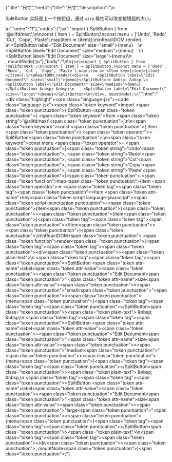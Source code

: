 {"title":"尺寸","meta":{"title":"尺寸","description":"\n<p>SplitButton 实际是上一个按钮组，通过 <code>size</code> 属性可以改变按钮组的大小。</p>\n","order":"1"},"codes":{"jsx":"import { SplitButton } from '@alifd/next';\n\nconst { Item } = SplitButton;\nconst menu = ['Undo', 'Redo', 'Cut', 'Copy', 'Paste'].map(item => <Item key={item}>{item}</Item>);\n\nReactDOM.render(<div>\n    <SplitButton label=\"Edit Document\" size=\"small\">{menu}</SplitButton> &nbsp; &nbsp;\n    <SplitButton label=\"Edit Document\" size=\"medium\">{menu}</SplitButton> &nbsp; &nbsp;\n    <SplitButton label=\"Edit Document\" size=\"large\">{menu}</SplitButton>\n</div>, mountNode);\n"},"body":"\n\n````jsx\nimport { SplitButton } from '@alifd/next';\n\nconst { Item } = SplitButton;\nconst menu = ['Undo', 'Redo', 'Cut', 'Copy', 'Paste'].map(item => <Item key={item}>{item}</Item>);\n\nReactDOM.render(<div>\n    <SplitButton label=\"Edit Document\" size=\"small\">{menu}</SplitButton> &nbsp; &nbsp;\n    <SplitButton label=\"Edit Document\" size=\"medium\">{menu}</SplitButton> &nbsp; &nbsp;\n    <SplitButton label=\"Edit Document\" size=\"large\">{menu}</SplitButton>\n</div>, mountNode);\n````","html":"<script>(function(){'use strict';\n\nvar _next = require('@alifd/next');\n\nvar Item = _next.SplitButton.Item;\n\nvar menu = ['Undo', 'Redo', 'Cut', 'Copy', 'Paste'].map(function (item) {\n    return React.createElement(\n        Item,\n        { key: item },\n        item\n    );\n});\n\nReactDOM.render(React.createElement(\n    'div',\n    null,\n    React.createElement(\n        _next.SplitButton,\n        { label: 'Edit Document', size: 'small' },\n        menu\n    ),\n    ' \\xA0 \\xA0',\n    React.createElement(\n        _next.SplitButton,\n        { label: 'Edit Document', size: 'medium' },\n        menu\n    ),\n    ' \\xA0 \\xA0',\n    React.createElement(\n        _next.SplitButton,\n        { label: 'Edit Document', size: 'large' },\n        menu\n    )\n), mountNode);})()</script><div class=\"highlight\"><pre class=\"language-jsx\"><code class=\"language-jsx\"><span class=\"token keyword\">import</span> <span class=\"token punctuation\">{</span> SplitButton <span class=\"token punctuation\">}</span> <span class=\"token keyword\">from</span> <span class=\"token string\">'@alifd/next'</span><span class=\"token punctuation\">;</span>\n\n<span class=\"token keyword\">const</span> <span class=\"token punctuation\">{</span> Item <span class=\"token punctuation\">}</span> <span class=\"token operator\">=</span> SplitButton<span class=\"token punctuation\">;</span>\n<span class=\"token keyword\">const</span> menu <span class=\"token operator\">=</span> <span class=\"token punctuation\">[</span><span class=\"token string\">'Undo'</span><span class=\"token punctuation\">,</span> <span class=\"token string\">'Redo'</span><span class=\"token punctuation\">,</span> <span class=\"token string\">'Cut'</span><span class=\"token punctuation\">,</span> <span class=\"token string\">'Copy'</span><span class=\"token punctuation\">,</span> <span class=\"token string\">'Paste'</span><span class=\"token punctuation\">]</span><span class=\"token punctuation\">.</span><span class=\"token function\">map</span><span class=\"token punctuation\">(</span>item <span class=\"token operator\">=></span> <span class=\"token tag\"><span class=\"token tag\"><span class=\"token punctuation\">&lt;</span>Item</span> <span class=\"token attr-name\">key</span><span class=\"token script language-javascript\"><span class=\"token script-punctuation punctuation\">=</span><span class=\"token punctuation\">{</span>item<span class=\"token punctuation\">}</span></span><span class=\"token punctuation\">></span></span><span class=\"token punctuation\">{</span>item<span class=\"token punctuation\">}</span><span class=\"token tag\"><span class=\"token tag\"><span class=\"token punctuation\">&lt;/</span>Item</span><span class=\"token punctuation\">></span></span><span class=\"token punctuation\">)</span><span class=\"token punctuation\">;</span>\n\nReactDOM<span class=\"token punctuation\">.</span><span class=\"token function\">render</span><span class=\"token punctuation\">(</span><span class=\"token tag\"><span class=\"token tag\"><span class=\"token punctuation\">&lt;</span>div</span><span class=\"token punctuation\">></span></span><span class=\"token plain-text\">\n    </span><span class=\"token tag\"><span class=\"token tag\"><span class=\"token punctuation\">&lt;</span>SplitButton</span> <span class=\"token attr-name\">label</span><span class=\"token attr-value\"><span class=\"token punctuation\">=</span><span class=\"token punctuation\">\"</span>Edit Document<span class=\"token punctuation\">\"</span></span> <span class=\"token attr-name\">size</span><span class=\"token attr-value\"><span class=\"token punctuation\">=</span><span class=\"token punctuation\">\"</span>small<span class=\"token punctuation\">\"</span></span><span class=\"token punctuation\">></span></span><span class=\"token punctuation\">{</span>menu<span class=\"token punctuation\">}</span><span class=\"token tag\"><span class=\"token tag\"><span class=\"token punctuation\">&lt;/</span>SplitButton</span><span class=\"token punctuation\">></span></span><span class=\"token plain-text\"> &amp;nbsp; &amp;nbsp;\n    </span><span class=\"token tag\"><span class=\"token tag\"><span class=\"token punctuation\">&lt;</span>SplitButton</span> <span class=\"token attr-name\">label</span><span class=\"token attr-value\"><span class=\"token punctuation\">=</span><span class=\"token punctuation\">\"</span>Edit Document<span class=\"token punctuation\">\"</span></span> <span class=\"token attr-name\">size</span><span class=\"token attr-value\"><span class=\"token punctuation\">=</span><span class=\"token punctuation\">\"</span>medium<span class=\"token punctuation\">\"</span></span><span class=\"token punctuation\">></span></span><span class=\"token punctuation\">{</span>menu<span class=\"token punctuation\">}</span><span class=\"token tag\"><span class=\"token tag\"><span class=\"token punctuation\">&lt;/</span>SplitButton</span><span class=\"token punctuation\">></span></span><span class=\"token plain-text\"> &amp;nbsp; &amp;nbsp;\n    </span><span class=\"token tag\"><span class=\"token tag\"><span class=\"token punctuation\">&lt;</span>SplitButton</span> <span class=\"token attr-name\">label</span><span class=\"token attr-value\"><span class=\"token punctuation\">=</span><span class=\"token punctuation\">\"</span>Edit Document<span class=\"token punctuation\">\"</span></span> <span class=\"token attr-name\">size</span><span class=\"token attr-value\"><span class=\"token punctuation\">=</span><span class=\"token punctuation\">\"</span>large<span class=\"token punctuation\">\"</span></span><span class=\"token punctuation\">></span></span><span class=\"token punctuation\">{</span>menu<span class=\"token punctuation\">}</span><span class=\"token tag\"><span class=\"token tag\"><span class=\"token punctuation\">&lt;/</span>SplitButton</span><span class=\"token punctuation\">></span></span><span class=\"token plain-text\">\n</span><span class=\"token tag\"><span class=\"token tag\"><span class=\"token punctuation\">&lt;/</span>div</span><span class=\"token punctuation\">></span></span><span class=\"token punctuation\">,</span> mountNode<span class=\"token punctuation\">)</span><span class=\"token punctuation\">;</span></code></pre></div>"}